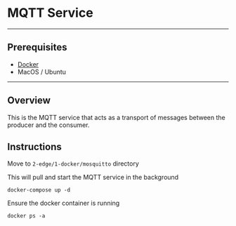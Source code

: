 # MQTT Service
---

## Prerequisites

* [Docker](https://www.docker.com/products/docker-desktop/) 
* MacOS / Ubuntu

----

## Overview

This is the MQTT service that acts as a transport of messages between the producer and the consumer.

## Instructions

Move to `2-edge/1-docker/mosquitto` directory

This will pull and start the MQTT service in the background

```
docker-compose up -d
```

Ensure the docker container is running 

```
docker ps -a
```
